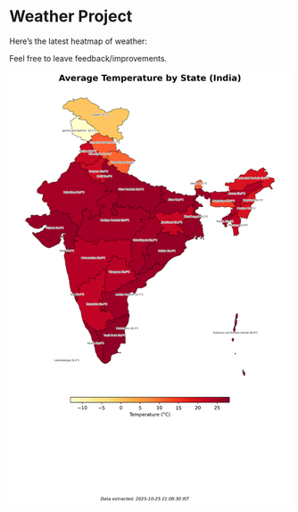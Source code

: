# Weather Project

Here’s the latest heatmap of weather:

Feel free to leave feedback/improvements.

![India Heatmap](docs/assets/india_heatmap.png?v=FCED19)
